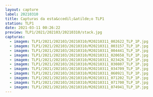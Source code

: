 ```yaml
---
layout: capture
label: 20210310
title: Capturas da esta&ccedil;&atilde;o TLP1
station: TLP1
date: 2021-03-11 00:26:22
preview: TLP1/2021/202103/20210310/stack.jpg
capturas:
  - imagem: TLP1/2021/202103/20210310/M20210311_002622_TLP_1P.jpg
  - imagem: TLP1/2021/202103/20210310/M20210311_003157_TLP_1P.jpg
  - imagem: TLP1/2021/202103/20210310/M20210311_004441_TLP_1P.jpg
  - imagem: TLP1/2021/202103/20210310/M20210311_020658_TLP_1P.jpg
  - imagem: TLP1/2021/202103/20210310/M20210311_023426_TLP_1P.jpg
  - imagem: TLP1/2021/202103/20210310/M20210311_030807_TLP_1P.jpg
  - imagem: TLP1/2021/202103/20210310/M20210311_034709_TLP_1P.jpg
  - imagem: TLP1/2021/202103/20210310/M20210311_060921_TLP_1P.jpg
  - imagem: TLP1/2021/202103/20210310/M20210311_071202_TLP_1P.jpg
  - imagem: TLP1/2021/202103/20210310/M20210311_071700_TLP_1P.jpg
  - imagem: TLP1/2021/202103/20210310/M20210311_074941_TLP_1P.jpg
---
```

